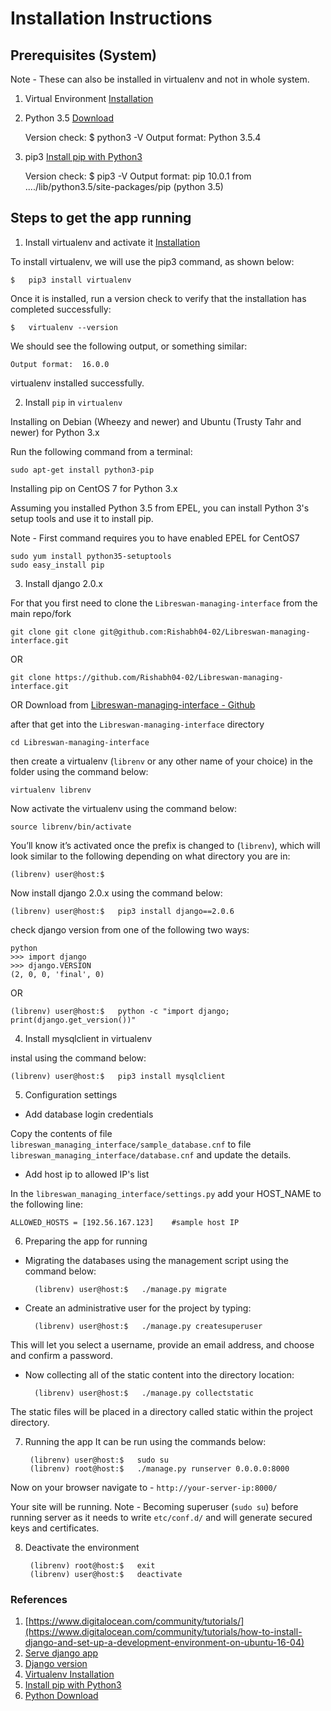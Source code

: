 # Installation Instructions

## Prerequisites (System)
Note - These can also be installed in virtualenv and not in whole system.

1) Virtual Environment [Installation](https://virtualenv.pypa.io/en/stable/installation/)

2) Python 3.5 [Download](https://www.python.org/downloads/)

	Version check:	$	python3 -V
	Output format:	Python 3.5.4


3) pip3 [Install pip with Python3](https://stackoverflow.com/questions/6587507/how-to-install-pip-with-python-3)

	Version check:	$	pip3 -V
	Output format:	pip 10.0.1 from ..../lib/python3.5/site-packages/pip (python 3.5)



## Steps to get the app running
1) Install virtualenv and activate it [Installation](https://virtualenv.pypa.io/en/stable/installation/)

To install virtualenv, we will use the pip3 command, as shown below:

	$	pip3 install virtualenv
Once it is installed, run a version check to verify that the installation has completed successfully:

	$	virtualenv --version
We should see the following output, or something similar:

	Output format:	16.0.0
virtualenv installed successfully.


2) Install `pip` in `virtualenv`

Installing on Debian (Wheezy and newer) and Ubuntu (Trusty Tahr and newer) for Python 3.x

Run the following command from a terminal:

	sudo apt-get install python3-pip

Installing pip on CentOS 7 for Python 3.x

Assuming you installed Python 3.5 from EPEL, you can install Python 3's setup tools and use it to install pip.

Note - First command requires you to have enabled EPEL for CentOS7

	sudo yum install python35-setuptools
	sudo easy_install pip


3) Install django 2.0.x 

For that you first need to clone the `Libreswan-managing-interface` from the main repo/fork

	git clone git clone git@github.com:Rishabh04-02/Libreswan-managing-interface.git
OR

	git clone https://github.com/Rishabh04-02/Libreswan-managing-interface.git
OR
Download from [Libreswan-managing-interface - Github](https://github.com/Rishabh04-02/Libreswan-managing-interface)

after that get into the `Libreswan-managing-interface` directory
	
	cd Libreswan-managing-interface

then create a virtualenv (`librenv` or any other name of your choice) in the folder using the command below:

	virtualenv librenv
Now activate the virtualenv using the command below:

	source librenv/bin/activate

You’ll know it’s activated once the prefix is changed to (`librenv`), which will look similar to the following depending on what directory you are in:

	(librenv) user@host:$

Now install django 2.0.x using the command below:

	(librenv) user@host:$	pip3 install django==2.0.6

check django version from one of the following two ways:

	python
	>>> import django
	>>> django.VERSION
	(2, 0, 0, 'final', 0)
OR
	
	(librenv) user@host:$	python -c "import django; print(django.get_version())"


4) Install mysqlclient in virtualenv

instal using the command below:

	(librenv) user@host:$	pip3 install mysqlclient


5) Configuration settings

* Add database login credentials

Copy the contents of file `libreswan_managing_interface/sample_database.cnf` to file `libreswan_managing_interface/database.cnf` and update the details.

* Add host ip to allowed IP's list

In the `libreswan_managing_interface/settings.py` add your HOST_NAME to the following line:

	ALLOWED_HOSTS = [192.56.167.123]	#sample host IP


6) Preparing the app for running

* Migrating the databases using the management script using the command below:

		(librenv) user@host:$	./manage.py migrate

* Create an administrative user for the project by typing:

		(librenv) user@host:$	./manage.py createsuperuser
This will let you select a username, provide an email address, and choose and confirm a password.

* Now collecting all of the static content into the directory location:
	
		(librenv) user@host:$	./manage.py collectstatic
The static files will be placed in a directory called static within the project directory.


7) Running the app
It can be run using the commands below:

		(librenv) user@host:$	sudo su
		(librenv) root@host:$	./manage.py runserver 0.0.0.0:8000

Now on your browser navigate to - `http://your-server-ip:8000/`

Your site will be running.
Note - Becoming superuser (`sudo su`) before running server as it needs to write `etc/conf.d/` and will generate secured keys and certificates.

8) Deactivate the environment

		(librenv) root@host:$	exit
		(librenv) user@host:$	deactivate


### References
1) [https://www.digitalocean.com/community/tutorials/](https://www.digitalocean.com/community/tutorials/how-to-install-django-and-set-up-a-development-environment-on-ubuntu-16-04)
2) [Serve django app](https://www.digitalocean.com/community/tutorials/how-to-serve-django-applications-with-apache-and-mod_wsgi-on-centos-7)
3) [Django version](https://stackoverflow.com/questions/6468397/how-to-check-django-version/6468505#6468505)
4) [Virtualenv Installation](https://virtualenv.pypa.io/en/stable/installation/)
5) [Install pip with Python3](https://stackoverflow.com/questions/6587507/how-to-install-pip-with-python-3)
6) [Python Download](https://www.python.org/downloads/)